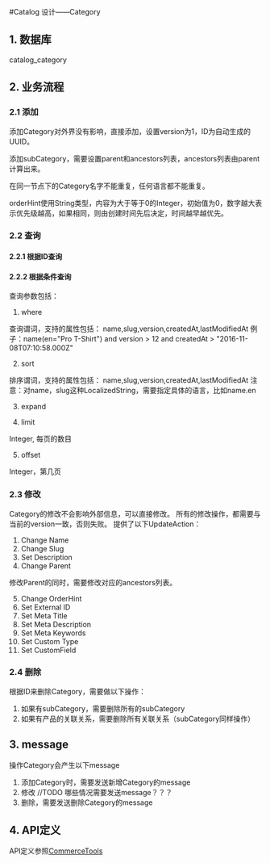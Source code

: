 #Catalog 设计——Category

## 1. 数据库
catalog_category

## 2. 业务流程
### 2.1 添加

添加Category对外界没有影响，直接添加，设置version为1，ID为自动生成的UUID。

添加subCategory，需要设置parent和ancestors列表，ancestors列表由parent计算出来。

在同一节点下的Category名字不能重复，任何语言都不能重复。

orderHint使用String类型，内容为大于等于0的Integer，初始值为0，数字越大表示优先级越高，如果相同，则由创建时间先后决定，时间越早越优先。

### 2.2 查询
#### 2.2.1 根据ID查询
#### 2.2.2 根据条件查询

查询参数包括：
1. where
  
  查询谓词，支持的属性包括：
  name,slug,version,createdAt,lastModifiedAt
  例子：name(en="Pro T-Shirt") and version > 12 and createdAt > "2016-11-08T07:10:58.000Z"
  
2. sort
  
  排序谓词，支持的属性包括：
  name,slug,version,createdAt,lastModifiedAt
  注意：对name，slug这种LocalizedString，需要指定具体的语言，比如name.en
  
3. expand

4. limit
  
  Integer, 每页的数目
  
5. offset
  
  Integer，第几页

### 2.3 修改

Category的修改不会影响外部信息，可以直接修改。
所有的修改操作，都需要与当前的version一致，否则失败。
提供了以下UpdateAction：

1. Change Name
2. Change Slug
3. Set Description
4. Change Parent

  修改Parent的同时，需要修改对应的ancestors列表。

5. Change OrderHint
6. Set External ID
7. Set Meta Title
8. Set Meta Description
9. Set Meta Keywords
10. Set Custom Type
11. Set CustomField

### 2.4 删除

根据ID来删除Category，需要做以下操作：

1. 如果有subCategory，需要删除所有的subCategory
2. 如果有产品的关联关系，需要删除所有关联关系（subCategory同样操作）

## 3. message

操作Category会产生以下message

1. 添加Category时，需要发送新增Category的message
2. 修改 //TODO 哪些情况需要发送message？？？
3. 删除，需要发送删除Category的message

## 4. API定义

API定义参照[CommerceTools](https://dev.commercetools.com/http-api-projects-categories.html)
